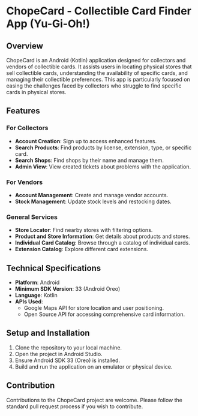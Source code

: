 # ChopeCard - Collectible Card Finder App (Yu-Gi-Oh!)

## Overview

ChopeCard is an Android (Kotlin) application designed for collectors and vendors of collectible cards. It assists users in locating physical stores that sell collectible cards, understanding the availability of specific cards, and managing their collectible preferences. This app is particularly focused on easing the challenges faced by collectors who struggle to find specific cards in physical stores.

## Features

### For Collectors

- **Account Creation**: Sign up to access enhanced features.
- **Search Products**: Find products by license, extension, type, or specific card.
- **Search Shops**: Find shops by their name and manage them.
- **Admin View**: View created tickets about problems with the application.

### For Vendors

- **Account Management**: Create and manage vendor accounts.
- **Stock Management**: Update stock levels and restocking dates.

### General Services

- **Store Locator**: Find nearby stores with filtering options.
- **Product and Store Information**: Get details about products and stores.
- **Individual Card Catalog**: Browse through a catalog of individual cards.
- **Extension Catalog**: Explore different card extensions.

## Technical Specifications

- **Platform**: Android
- **Minimum SDK Version**: 33 (Android Oreo)
- **Language**: Kotlin
- **APIs Used**:
  - Google Maps API for store location and user positioning.
  - Open Source API for accessing comprehensive card information.

## Setup and Installation

1. Clone the repository to your local machine.
2. Open the project in Android Studio.
3. Ensure Android SDK 33 (Oreo) is installed.
4. Build and run the application on an emulator or physical device.
## Contribution

Contributions to the ChopeCard project are welcome. Please follow the standard pull request process if you wish to contribute.
